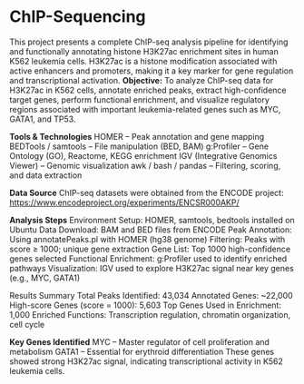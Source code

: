 # ChIP-Sequencing
This project presents a complete ChIP-seq analysis pipeline for identifying and functionally annotating histone H3K27ac enrichment sites in human K562 leukemia cells. H3K27ac is a histone modification associated with active enhancers and promoters, making it a key marker for gene regulation and transcriptional activation.
**Objective:**
To analyze ChIP-seq data for H3K27ac in K562 cells, annotate enriched peaks, extract high-confidence target genes, perform functional enrichment, and visualize regulatory regions associated with important leukemia-related genes such as MYC, GATA1, and TP53.

**Tools & Technologies**
HOMER – Peak annotation and gene mapping
BEDTools / samtools – File manipulation (BED, BAM)
g:Profiler – Gene Ontology (GO), Reactome, KEGG enrichment
IGV (Integrative Genomics Viewer) – Genomic visualization
awk / bash / pandas – Filtering, scoring, and data extraction

**Data Source**
ChIP-seq datasets were obtained from the ENCODE project:
https://www.encodeproject.org/experiments/ENCSR000AKP/

**Analysis Steps**
Environment Setup: HOMER, samtools, bedtools installed on Ubuntu
Data Download: BAM and BED files from ENCODE
Peak Annotation: Using annotatePeaks.pl with HOMER (hg38 genome)
Filtering: Peaks with score ≥ 1000; unique gene extraction
Gene List: Top 1000 high-confidence genes selected
Functional Enrichment: g:Profiler used to identify enriched pathways
Visualization: IGV used to explore H3K27ac signal near key genes (e.g., MYC, GATA1)

Results Summary
Total Peaks Identified: 43,034
Annotated Genes: ~22,000
High-score Genes (score = 1000): 5,603
Top Genes Used in Enrichment: 1,000
Enriched Functions: Transcription regulation, chromatin organization, cell cycle

**Key Genes Identified**
MYC – Master regulator of cell proliferation and metabolism
GATA1 – Essential for erythroid differentiation
These genes showed strong H3K27ac signal, indicating transcriptional activity in K562 leukemia cells.
